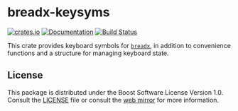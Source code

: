# breadx-keysyms

[![crates.io][crates-badge]][crates-url]
[![Documentation][docs-badge]][docs-url]
[![Build Status][build-badge]][build-url]

[crates-badge]: https://img.shields.io/crates/v/breadx-keysyms
[crates-url]: https://crates.io/crates/breadx-keysyms
[docs-badge]: https://img.shields.io/docsrs/breadx-keysyms
[docs-url]: https://docs.rs/breadx-keysyms
[build-badge]: https://img.shields.io/github/workflow/status/bread-graphics/breadx-keysym/CI
[build-url]: https://github.com/bread-graphics/breadx-keysym/actions?query=workflow%3ACI+branch%3Amaster

This crate provides keyboard symbols for [`breadx`], in addition to convenience functions
and a structure for managing keyboard state.

## License

This package is distributed under the Boost Software License Version 1.0.
Consult the [LICENSE](./LICENSE) file or consult the [web mirror] for
more information.

[web mirror]: https://www.boost.org/LICENSE_1_0.txt

[`breadx`]: https://crates.io/crates/breadx
